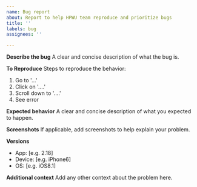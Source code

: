 ```yaml
---
name: Bug report
about: Report to help HPWU team reproduce and prioritize bugs
title: ''
labels: bug
assignees: ''

---
```


**Describe the bug**
A clear and concise description of what the bug is.

**To Reproduce**
Steps to reproduce the behavior:
1. Go to '...'
2. Click on '....'
3. Scroll down to '....'
4. See error

**Expected behavior**
A clear and concise description of what you expected to happen.

**Screenshots**
If applicable, add screenshots to help explain your problem.

**Versions**
 - App: [e.g. 2.18]
 - Device: [e.g. iPhone6]
 - OS: [e.g. iOS8.1]

**Additional context**
Add any other context about the problem here.

